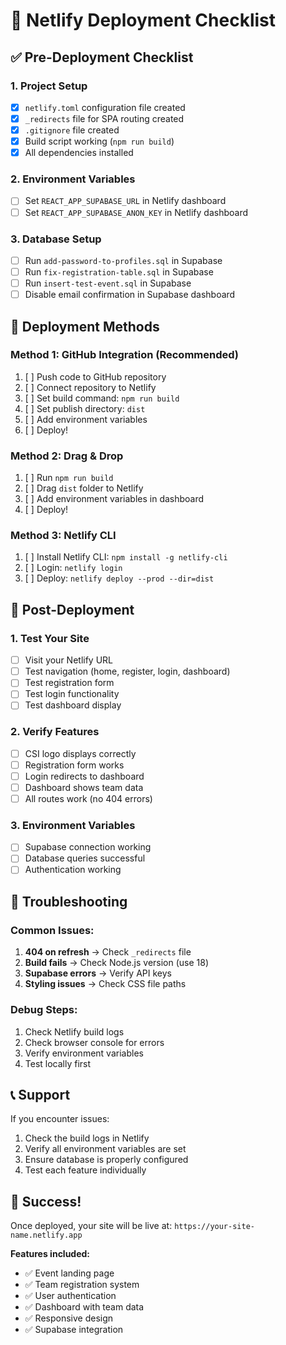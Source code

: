# 🚀 Netlify Deployment Checklist

## ✅ Pre-Deployment Checklist

### 1. Project Setup
- [x] `netlify.toml` configuration file created
- [x] `_redirects` file for SPA routing created
- [x] `.gitignore` file created
- [x] Build script working (`npm run build`)
- [x] All dependencies installed

### 2. Environment Variables
- [ ] Set `REACT_APP_SUPABASE_URL` in Netlify dashboard
- [ ] Set `REACT_APP_SUPABASE_ANON_KEY` in Netlify dashboard

### 3. Database Setup
- [ ] Run `add-password-to-profiles.sql` in Supabase
- [ ] Run `fix-registration-table.sql` in Supabase
- [ ] Run `insert-test-event.sql` in Supabase
- [ ] Disable email confirmation in Supabase dashboard

## 🚀 Deployment Methods

### Method 1: GitHub Integration (Recommended)
1. [ ] Push code to GitHub repository
2. [ ] Connect repository to Netlify
3. [ ] Set build command: `npm run build`
4. [ ] Set publish directory: `dist`
5. [ ] Add environment variables
6. [ ] Deploy!

### Method 2: Drag & Drop
1. [ ] Run `npm run build`
2. [ ] Drag `dist` folder to Netlify
3. [ ] Add environment variables in dashboard
4. [ ] Deploy!

### Method 3: Netlify CLI
1. [ ] Install Netlify CLI: `npm install -g netlify-cli`
2. [ ] Login: `netlify login`
3. [ ] Deploy: `netlify deploy --prod --dir=dist`

## 🔧 Post-Deployment

### 1. Test Your Site
- [ ] Visit your Netlify URL
- [ ] Test navigation (home, register, login, dashboard)
- [ ] Test registration form
- [ ] Test login functionality
- [ ] Test dashboard display

### 2. Verify Features
- [ ] CSI logo displays correctly
- [ ] Registration form works
- [ ] Login redirects to dashboard
- [ ] Dashboard shows team data
- [ ] All routes work (no 404 errors)

### 3. Environment Variables
- [ ] Supabase connection working
- [ ] Database queries successful
- [ ] Authentication working

## 🐛 Troubleshooting

### Common Issues:
1. **404 on refresh** → Check `_redirects` file
2. **Build fails** → Check Node.js version (use 18)
3. **Supabase errors** → Verify API keys
4. **Styling issues** → Check CSS file paths

### Debug Steps:
1. Check Netlify build logs
2. Check browser console for errors
3. Verify environment variables
4. Test locally first

## 📞 Support

If you encounter issues:
1. Check the build logs in Netlify
2. Verify all environment variables are set
3. Ensure database is properly configured
4. Test each feature individually

## 🎉 Success!

Once deployed, your site will be live at:
`https://your-site-name.netlify.app`

**Features included:**
- ✅ Event landing page
- ✅ Team registration system
- ✅ User authentication
- ✅ Dashboard with team data
- ✅ Responsive design
- ✅ Supabase integration
